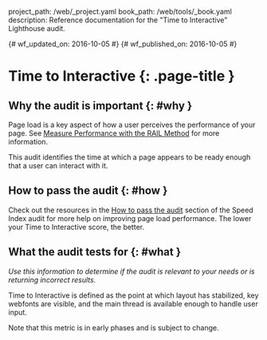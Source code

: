 project_path: /web/_project.yaml
book_path: /web/tools/_book.yaml
description: Reference documentation for the "Time to Interactive" Lighthouse audit.

{# wf_updated_on: 2016-10-05 #}
{# wf_published_on: 2016-10-05 #}

# Time to Interactive  {: .page-title }

## Why the audit is important {: #why }

Page load is a key aspect of how a user perceives the performance of your
page. See [Measure Performance with the RAIL Method](/web/fundamentals/performance/rail) for more information.

This audit identifies the time at which a page appears to be ready enough that
a user can interact with it.

## How to pass the audit {: #how }

Check out the resources in the [How to pass the audit](speed-index#how) section
of the Speed Index audit for more help on improving page load performance.
The lower your Time to Interactive score, the better.

## What the audit tests for {: #what }

*Use this information to determine if the audit is relevant to your needs
or is returning incorrect results.*

Time to Interactive is defined as the point at which layout has stabilized,
key webfonts are visible, and the main thread is available enough to handle
user input. 

Note that this metric is in early phases and is subject to change.
